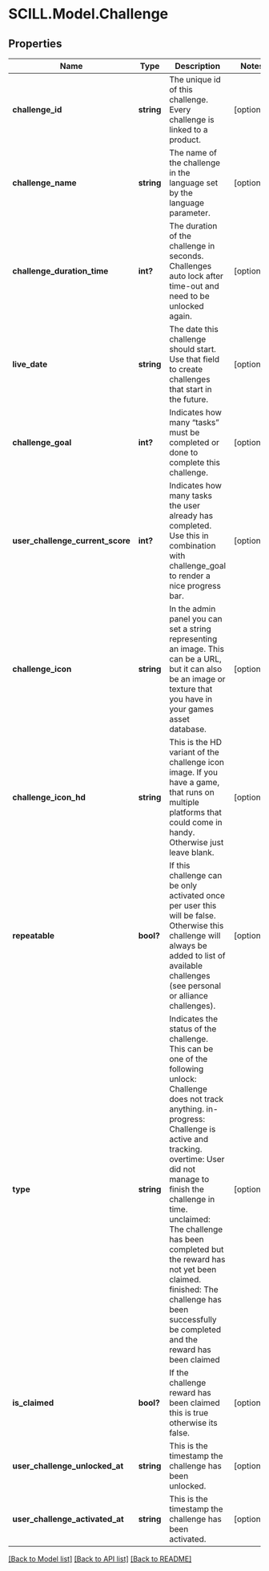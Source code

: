 # SCILL.Model.Challenge
## Properties

Name | Type | Description | Notes
------------ | ------------- | ------------- | -------------
**challenge_id** | **string** | The unique id of this challenge. Every challenge is linked to a product. | [optional] 
**challenge_name** | **string** | The name of the challenge in the language set by the language parameter. | [optional] 
**challenge_duration_time** | **int?** | The duration of the challenge in seconds. Challenges auto lock after time-out and need to be unlocked again. | [optional] 
**live_date** | **string** | The date this challenge should start. Use that field to create challenges that start in the future. | [optional] 
**challenge_goal** | **int?** | Indicates how many “tasks” must be completed or done to complete this challenge. | [optional] 
**user_challenge_current_score** | **int?** | Indicates how many tasks the user already has completed. Use this in combination with challenge_goal to render a nice progress bar. | [optional] 
**challenge_icon** | **string** | In the admin panel you can set a string representing an image. This can be a URL, but it can also be an image or texture that you have in your games asset database. | [optional] 
**challenge_icon_hd** | **string** | This is the HD variant of the challenge icon image. If you have a game, that runs on multiple platforms that could come in handy. Otherwise just leave blank. | [optional] 
**repeatable** | **bool?** | If this challenge can be only activated once per user this will be false. Otherwise this challenge will always be added to list of available challenges (see personal or alliance challenges). | [optional] 
**type** | **string** | Indicates the status of the challenge. This can be one of the following unlock: Challenge does not track anything. in-progress: Challenge is active and tracking. overtime: User did not manage to finish the challenge in time. unclaimed: The challenge has been completed but the reward has not yet been claimed. finished: The challenge has been successfully be completed and the reward has been claimed | [optional] 
**is_claimed** | **bool?** | If the challenge reward has been claimed this is true otherwise its false. | [optional] 
**user_challenge_unlocked_at** | **string** | This is the timestamp the challenge has been unlocked. | [optional] 
**user_challenge_activated_at** | **string** | This is the timestamp the challenge has been activated. | [optional] 

[[Back to Model list]](../README.md#documentation-for-models) [[Back to API list]](../README.md#documentation-for-api-endpoints) [[Back to README]](../README.md)


